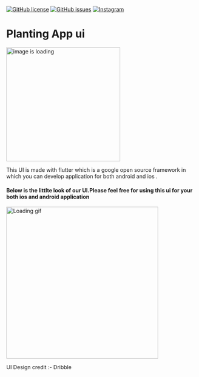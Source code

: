 <a href="https://github.com/deepusingla0448/ZoomAutomation/blob/master/LICENSE"><img alt="GitHub license" src="https://img.shields.io/github/license/deepusingla0448/ZoomAutomation"></a>
<a href="https://github.com/deepusingla0448/ZoomAutomation/issues"><img alt="GitHub issues" src="https://img.shields.io/github/issues/deepusingla0448/ZoomAutomation"></a>
<a href="https://www.instagram.com/_.abhi_singla_/"><img alt="Instagram" src="https://img.shields.io/badge/join-instragram-ff69b4"></a>

# Planting App ui
<img alt ='image is loading ' srd='https://github.com/AbhinandanSingla/Planting-app-ui/blob/main/images/main.png' height ='300'>

This UI is made with flutter which is a google open source framework in which you can develop application for both android and ios .
#### Below is the littlte look of our UI.Please feel free for using this ui for your both ios and android application

<img alt='Loading gif' src = 'https://github.com/AbhinandanSingla/Planting-app-ui/blob/main/images/main.gif' height = '400'>

UI Design credit :- Dribble 